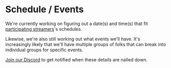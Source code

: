 # Schedule / Events

We're currently working on figuring out a date(s) and time(s) that fit [participating streamers](/streamers-setup)'s
schedules.

Likewise, we're also still working out what events we'll have. It's increasingly likely that we'll have multiple groups
of folks that can break into individual groups for specific events.

[Join our Discord](https://discord.theframedrops.com) to get notified when these details are nailed down.

<div id="calendar">
  <v-app v-if="renderPlz">
    <event-modal :event="activeEvent" @close="setActiveEvent({event: null})"></event-modal>
    <v-calendar
        @click:event="setActiveEvent($event)"
        ref="calendar"
        color="primary"
        type="custom-daily"
        start="2021-09-25"
        end="2021-09-26"
        :events="events"
        :event-color="getEventColor"
        @change="fetchEvents"
    ></v-calendar>
    </v-app>
</div>

<script>
Vue.component('event-modal', {
    props: ['event'],
    emits: ['close'],
    template: `
<div>
  <v-dialog
      :value="event"
      @input="setDialogOpenVal($event)"
      transition="dialog-bottom-transition"
    >
 <v-card
          class="mx-auto"
          max-width="400"
      >
      <v-img
          class="white--text align-end"
          height="200px"
          :src="event?.backgroundImage"
      >
        <v-card-title>{{event?.name}}</v-card-title>
      </v-img>

      <v-card-subtitle class="pb-0">
        <span aria-hidden="true">{{timeRangeShortDate}}</span>
        <span class="sr-only">{{timeRangeLongDate}}</span>
        {{timeRangeStr}}
      </v-card-subtitle>

      <v-card-text class="text--primary" v-html="event?.description || ''">
      </v-card-text>

      <v-card-actions>
        <v-btn
            color="orange"
            text
            @click="copyURL()"
        >
          Share
        </v-btn>

        <v-btn
            color="orange"
            text
            @click="downloadIcs()"
        >
          Save Event
        </v-btn>
      </v-card-actions>
      </v-card>
    </v-dialog>
    <v-snackbar
      :value="!!snackbarMsg"
    >
      {{snackbarMsg}}

      <template v-slot:action="{ attrs }">
        <v-btn
          color="pink"
          text
          v-bind="attrs"
          @click="snackbarMsg = ''"
        >
          Close
        </v-btn>
      </template>
    </v-snackbar>
    </div>
    `,
    methods: {
        setDialogOpenVal(val) {
            if (val) return; 
            this.$emit('close')
        },
        copyURL() {
            navigator.clipboard.writeText(location.href);
            this.snackbarMsg = "Event URL copied. Paste elsewhere to share event information";
        },
        downloadIcs() {
            const cal = ics();
            cal.addEvent(
                this.event.name, 
                this.event.description, 
                location.href, 
                this.event.start, 
                this.event.end
            );
            cal.download('charity_stream_event');
            this.snackbarMsg = "ICS file is downloaded. You'll need to import this into your calendar app"
        }
    },
    data() {
        return {
            snackbarMsg: "",
            snackbarTimeout: null
        }
    },
    computed: {
        timeRangeStr() {
            if (!this.event) return "";
            return dayjs(this.event.start).format('h:mm a') + " to " + dayjs(this.event.end).format('h:mm a') 
        },
        timeRangeShortDate() {
            if (!this.event) return "";
            return dayjs(this.event.start).format('ddd D,') 
        },
        timeRangeLongDate() {
            if (!this.event) return "";
            return dayjs(this.event.start).format('dddd D,') 
        }
    },
    watch: {
        snackbarMsg(val) {
            if (!val) return;
            clearTimeout(this.snackbarTimeout);
            this.snackbarTimeout = setTimeout(() => this.snackbarMsg = val, 5000); 
        }
    }
});

new Vue({
  el: '#calendar',
  vuetify: new Vuetify(),
  data: () => ({
    events: window.Schedule,
    activeEvent: null,
    renderPlz: false
  }),
  mounted () {
    if (!location.hash.includes('caltest')) return;
    this.renderPlz = true;
    const params = this.getParams();
    if (!params.has('eventId')) return;
    const eventId = params.get('eventId');
    const matchEvent = this.events.find(e => `${e.id}`.trim() === `${eventId}`.trim());
    if (!matchEvent) return;
    this.setActiveEvent({event: matchEvent})
    
    setTimeout(() => {    
this.$refs.calendar.checkChange();
}, 0);
    },
  methods: {
    getParams() {
        return new URLSearchParams((new URL(location.href)).hash.replace(/.*?(?=\?)/, ''));
    },
    setActiveEvent({event}) {
       this.activeEvent = event;
        const currentParams = this.getParams();
        if (event) {
            currentParams.set('eventId', event.id);
        } else {
            currentParams.delete('eventId')
        }
        location.hash = (new URL(location.href).hash).replace(/\?.*?$/, "?" + currentParams.toString());
    },
    getEventColor (event) {
      return event.color
    },
    fetchEvents() {
       return this.events;
    }
  },
})
</script>

<style>
.v-application {
    all: unset;
}

.v-dialog > .v-card > .v-card__text {
    box-sizing: border-box;
    text-align: left;
    white-space: pre-line;
}

.v-responsive__content {
background: rgba(0,0,0,0.75);
}

.markdown-section :is(.brown, .green, .blue) strong {
color: white !important;
}

.v-dialog {
    width: initial;
}
</style>
